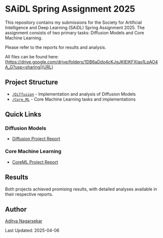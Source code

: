 
# SAiDL Spring Assignment 2025

This repository contains my submissions for the Society for Artificial Intelligence and Deep Learning (SAiDL) Spring Assignment 2025. The assignment consists of two primary tasks: Diffusion Models and Core Machine Learning.

Please refer to the reports for results and analysis.

All files can be found here: [https://drive.google.com/drive/folders/1DB6aDdo4cKJgJKlElKFXIao1LpAO4A_G?usp=sharing](URL)

## Project Structure

- [`/Diffusion`](./Diffusion) - Implementation and analysis of Diffusion Models
- [`/Core_ML`](./Core_ML) - Core Machine Learning tasks and implementations

## Quick Links

### Diffusion Models
- [Diffusion Project Report](./SAiDL_Diffusion_Aditya_Nagarsekar.pdf/)

### Core Machine Learning
- [CoreML Project Report](./SAiDL_Core_ML_Aditya_Nagarsekar.pdf)






## Results

Both projects achieved promising results, with detailed analyses available in their respective reports.



## Author

[Aditya Nagarsekar](https://github.com/AdityaNagarsekar)

Last Updated: 2025-04-06
